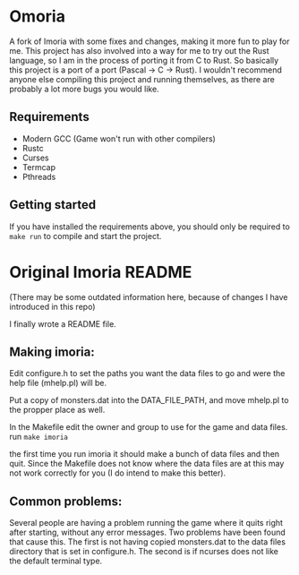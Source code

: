 # Omoria
A fork of Imoria with some fixes and changes, making it more fun to play for me.
This project has also involved into a way for me to try out the Rust language,
so I am in the process of porting it from C to Rust. So basically this project
is a port of a port (Pascal -> C -> Rust). I wouldn't recommend anyone else
compiling this project and running themselves, as there are probably a lot more
bugs you would like.

## Requirements
* Modern GCC (Game won't run with other compilers)
* Rustc
* Curses
* Termcap
* Pthreads

## Getting started
If you have installed the requirements above, you should only be required to
`make run` to compile and start the project.

# Original Imoria README
(There may be some outdated information here, because of changes I have
introduced in this repo)

I finally wrote a README file.

## Making imoria:

Edit configure.h to set the paths you want the data files to go and
were the help file (mhelp.pl) will be.

Put a copy of monsters.dat into the DATA_FILE_PATH, and move mhelp.pl
to the propper place as well.

In the Makefile edit the owner and group to use for the game and data files.
run `make imoria`

the first time you run imoria it should make a bunch of data files and
then quit. Since the Makefile does not know where the data files are at this may
not work correctly for you (I do intend to make this better).


## Common problems:

Several people are having a problem running the game where it quits
right after starting, without any error messages.  Two problems have
been found that cause this.  The first is not having copied monsters.dat
to the data files directory that is set in configure.h.  The second
is if ncurses does not like the default terminal type.

